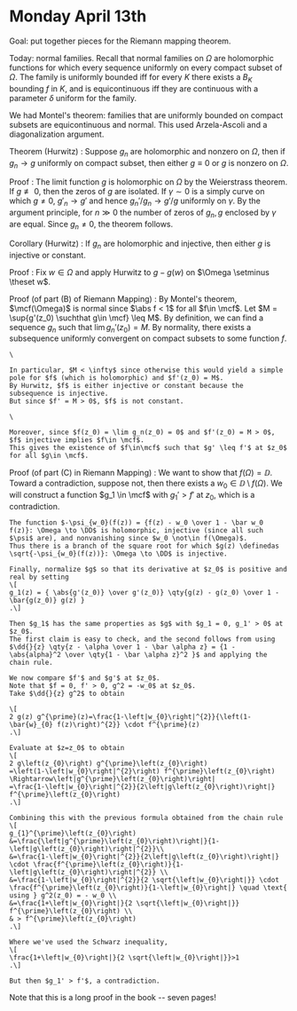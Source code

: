 # Monday April 13th

Goal: put together pieces for the Riemann mapping theorem.

Today: normal families.
Recall that normal families on $\Omega$ are holomorphic functions for which every sequence uniformly on every compact subset of $\Omega$.
The family is uniformly bounded iff for every $K$ there exists a $B_K$ bounding $f$ in $K$, and is equicontinuous iff they are continuous with a parameter $\delta$ uniform for the family.

We had Montel's theorem: families that are uniformly bounded on compact subsets are equicontinuous and normal.
This used Arzela-Ascoli and a diagonalization argument.

Theorem (Hurwitz)
: Suppose $g_n$ are holomorphic and nonzero on $\Omega$, then if $g_n \to g$ uniformly on compact subset, then either $g \equiv 0$ or $g$ is nonzero on $\Omega$.

Proof
:   The limit function $g$ is holomorphic on $\Omega$ by the Weierstrass theorem.
    If $g\not\equiv 0$, then the zeros of $g$ are isolated.
    If $\gamma \sim 0$ is a simply curve on which $g\neq 0$, $g'_n \to g'$ and hence $g_n' / g_n \to g'/g$ uniformly on $\gamma$.
    By the argument principle, for $n\gg 0$ the number of zeros of $g_n, g$ enclosed by $\gamma$ are equal.
    Since $g_n \neq 0$, the theorem follows.

Corollary (Hurwitz)
:   If $g_n$ are holomorphic and injective, then either $g$ is injective or constant.

Proof
: Fix $w\in \Omega$ and apply Hurwitz to $g - g(w)$ on $\Omega \setminus \theset w$.

Proof (of part (B) of Riemann Mapping)
:   By Montel's theorem, $\mcf(\Omega)$ is normal since $\abs f < 1$ for all $f\in \mcf$.
    Let $M = \sup{g'(z_0) \suchthat g\in \mcf} \leq M$.
    By definition, we can find a sequence $g_n$ such that $\lim g_n'(z_0) = M$.
    By normality, there exists a subsequence uniformly convergent on compact subsets to some function $f$.

    \

    In particular, $M < \infty$ since otherwise this would yield a simple pole for $f$ (which is holomorphic) and $f'(z_0) = M$.
    By Hurwitz, $f$ is either injective or constant because the subsequence is injective.
    But since $f' = M > 0$, $f$ is not constant.

    \

    Moreover, since $f(z_0) = \lim g_n(z_0) = 0$ and $f'(z_0) = M > 0$, $f$ injective implies $f\in \mcf$.
    This gives the existence of $f\in\mcf$ such that $g' \leq f'$ at $z_0$ for all $g\in \mcf$.

Proof (of part (C) in Riemann Mapping)
:   We want to show that $f(\Omega) = \DD$.
    Toward a contradiction, suppose not, then there exists a $w_0 \in \DD \setminus f(\Omega)$.
    We will construct a function $g_1 \in \mcf$ with $g_1' > f'$ at $z_0$, which is a contradiction.

    The function $-\psi_{w_0}(f(z)) = {f(z) - w_0 \over 1 - \bar w_0 f(z)}: \Omega \to \DD$ is holomorphic, injective (since all such $\psi$ are), and nonvanishing since $w_0 \not\in f(\Omega)$.
    Thus there is a branch of the square root for which $g(z) \definedas \sqrt{-\psi_{w_0}(f(z))}: \Omega \to \DD$ is injective.

    Finally, normalize $g$ so that its derivative at $z_0$ is positive and real by setting
    \[
    g_1(z) = { \abs{g'(z_0)} \over g'(z_0)} \qty{g(z) - g(z_0) \over 1 - \bar{g(z_0)} g(z) }
    .\]

    Then $g_1$ has the same properties as $g$ with $g_1 = 0, g_1' > 0$ at $z_0$.
    The first claim is easy to check, and the second follows from using $\dd{}{z} \qty{z - \alpha \over 1 - \bar \alpha z} = {1 - \abs{alpha}^2 \over \qty{1 - \bar \alpha z}^2 }$ and applying the chain rule.

    We now compare $f'$ and $g'$ at $z_0$.
    Note that $f = 0, f' > 0, g^2 = -w_0$ at $z_0$.
    Take $\dd{}{z} g^2$ to obtain

    \[
    2 g(z) g^{\prime}(z)=\frac{1-\left|w_{0}\right|^{2}}{\left(1-\bar{w}_{0} f(z)\right)^{2}} \cdot f^{\prime}(z)
    .\]

    Evaluate at $z=z_0$ to obtain
    \[
    2 g\left(z_{0}\right) g^{\prime}\left(z_{0}\right)
    =\left(1-\left|w_{0}\right|^{2}\right) f^{\prime}\left(z_{0}\right) \Rightarrow\left|g^{\prime}\left(z_{0}\right)\right|
    =\frac{1-\left|w_{0}\right|^{2}}{2\left|g\left(z_{0}\right)\right|} f^{\prime}\left(z_{0}\right)
    .\]

    Combining this with the previous formula obtained from the chain rule
    \[
    g_{1}^{\prime}\left(z_{0}\right)
    &=\frac{\left|g^{\prime}\left(z_{0}\right)\right|}{1-\left|g\left(z_{0}\right)\right|^{2}}\\
    &=\frac{1-\left|w_{0}\right|^{2}}{2\left|g\left(z_{0}\right)\right|} \cdot \frac{f^{\prime}\left(z_{0}\right)}{1-\left|g\left(z_{0}\right)\right|^{2}} \\
    &=\frac{1-\left|w_{0}\right|^{2}}{2 \sqrt{\left|w_{0}\right|}} \cdot \frac{f^{\prime}\left(z_{0}\right)}{1-\left|w_{0}\right|} \quad \text{ using } g^2(z_0) = - w_0 \\
    &=\frac{1+\left|w_{0}\right|}{2 \sqrt{\left|w_{0}\right|}} f^{\prime}\left(z_{0}\right) \\
    & > f^{\prime}\left(z_{0}\right)
    .\]

    Where we've used the Schwarz inequality,
    \[
    \frac{1+\left|w_{0}\right|}{2 \sqrt{\left|w_{0}\right|}}>1
    .\]

    But then $g_1' > f'$, a contradiction.

Note that this is a long proof in the book -- seven pages!
